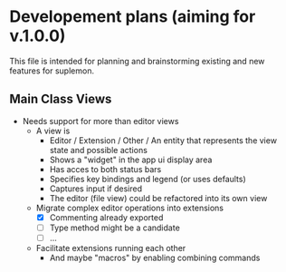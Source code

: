 # Developement plans (aiming for v.1.0.0)

This file is intended for planning and brainstorming
existing and new features for suplemon.

## Main Class Views
 * Needs support for more than editor views
     * A view is
         * Editor / Extension / Other /
           An entity that represents the view state and possible actions
         * Shows a "widget" in the app ui display area
         * Has acces to both status bars
         * Specifies key bindings and legend (or uses defaults)
         * Captures input if desired
         * The editor (file view) could be refactored into its own view
    * Migrate complex editor operations into extensions
        * [X] Commenting already exported
        * [ ] Type method might be a candidate
        * [ ] ...
    * Facilitate extensions running each other
        * And maybe "macros" by enabling combining commands
